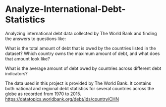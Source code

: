 # Analyze-International-Debt-Statistics

Analyzing international debt data collected by The World Bank and finding the answers to questions like:

What is the total amount of debt that is owed by the countries listed in the dataset?
Which country owns the maximum amount of debt, and what does that amount look like?

What is the average amount of debt owed by countries across different debt indicators?

The data used in this project is provided by The World Bank. It contains both national and regional debt statistics for several countries across the globe as recorded from 1970 to 2015.
https://datatopics.worldbank.org/debt/ids/country/CHN

